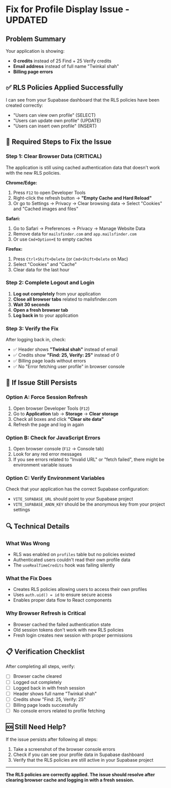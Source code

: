 # Fix for Profile Display Issue - UPDATED

## Problem Summary
Your application is showing:
- **0 credits** instead of 25 Find + 25 Verify credits
- **Email address** instead of full name "Twinkal shah"
- **Billing page errors**

## ✅ RLS Policies Applied Successfully
I can see from your Supabase dashboard that the RLS policies have been created correctly:
- "Users can view own profile" (SELECT)
- "Users can update own profile" (UPDATE) 
- "Users can insert own profile" (INSERT)

## 🔧 Required Steps to Fix the Issue

### Step 1: Clear Browser Data (CRITICAL)
The application is still using cached authentication data that doesn't work with the new RLS policies.

**Chrome/Edge:**
1. Press `F12` to open Developer Tools
2. Right-click the refresh button → **"Empty Cache and Hard Reload"**
3. Or go to Settings → Privacy → Clear browsing data → Select "Cookies" and "Cached images and files"

**Safari:**
1. Go to Safari → Preferences → Privacy → Manage Website Data
2. Remove data for `mailsfinder.com` and `app.mailsfinder.com`
3. Or use `Cmd+Option+E` to empty caches

**Firefox:**
1. Press `Ctrl+Shift+Delete` (or `Cmd+Shift+Delete` on Mac)
2. Select "Cookies" and "Cache"
3. Clear data for the last hour

### Step 2: Complete Logout and Login
1. **Log out completely** from your application
2. **Close all browser tabs** related to mailsfinder.com
3. **Wait 30 seconds**
4. **Open a fresh browser tab**
5. **Log back in** to your application

### Step 3: Verify the Fix
After logging back in, check:
- ✅ Header shows **"Twinkal shah"** instead of email
- ✅ Credits show **"Find: 25, Verify: 25"** instead of 0
- ✅ Billing page loads without errors
- ✅ No "Error fetching user profile" in browser console

## 🚨 If Issue Still Persists

### Option A: Force Session Refresh
1. Open browser Developer Tools (`F12`)
2. Go to **Application** tab → **Storage** → **Clear storage**
3. Check all boxes and click **"Clear site data"**
4. Refresh the page and log in again

### Option B: Check for JavaScript Errors
1. Open browser console (`F12` → Console tab)
2. Look for any red error messages
3. If you see errors related to "Invalid URL" or "fetch failed", there might be environment variable issues

### Option C: Verify Environment Variables
Check that your application has the correct Supabase configuration:
- `VITE_SUPABASE_URL` should point to your Supabase project
- `VITE_SUPABASE_ANON_KEY` should be the anonymous key from your project settings

## 🔍 Technical Details

### What Was Wrong
- RLS was enabled on `profiles` table but no policies existed
- Authenticated users couldn't read their own profile data
- The `useRealTimeCredits` hook was failing silently

### What the Fix Does
- Creates RLS policies allowing users to access their own profiles
- Uses `auth.uid() = id` to ensure secure access
- Enables proper data flow to React components

### Why Browser Refresh is Critical
- Browser cached the failed authentication state
- Old session tokens don't work with new RLS policies
- Fresh login creates new session with proper permissions

## 📋 Verification Checklist

After completing all steps, verify:
- [ ] Browser cache cleared
- [ ] Logged out completely
- [ ] Logged back in with fresh session
- [ ] Header shows full name "Twinkal shah"
- [ ] Credits show "Find: 25, Verify: 25"
- [ ] Billing page loads successfully
- [ ] No console errors related to profile fetching

## 🆘 Still Need Help?

If the issue persists after following all steps:
1. Take a screenshot of the browser console errors
2. Check if you can see your profile data in Supabase dashboard
3. Verify that the RLS policies are still active in your Supabase project

---

**The RLS policies are correctly applied. The issue should resolve after clearing browser cache and logging in with a fresh session.**